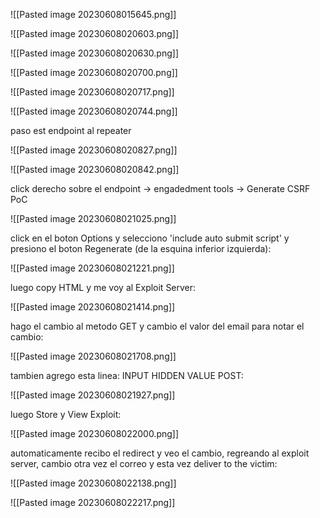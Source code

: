 ![[Pasted image 20230608015645.png]]


![[Pasted image 20230608020603.png]]

![[Pasted image 20230608020630.png]]

![[Pasted image 20230608020700.png]]

![[Pasted image 20230608020717.png]]

![[Pasted image 20230608020744.png]]

paso est endpoint al repeater

![[Pasted image 20230608020827.png]]

![[Pasted image 20230608020842.png]]

click derecho sobre el endpoint -> engadedment tools -> Generate CSRF PoC

![[Pasted image 20230608021025.png]]

click en el boton Options y selecciono 'include auto submit script' y presiono el boton Regenerate (de la esquina inferior izquierda):

![[Pasted image 20230608021221.png]]

luego copy HTML y me voy al Exploit Server:

![[Pasted image 20230608021414.png]]

hago el cambio al metodo GET y cambio el valor del email para notar el cambio:

![[Pasted image 20230608021708.png]]

tambien agrego esta linea: INPUT HIDDEN VALUE POST:

![[Pasted image 20230608021927.png]]

luego Store y View Exploit:

![[Pasted image 20230608022000.png]]

automaticamente recibo el redirect y veo el cambio, regreando al exploit server, cambio otra vez el correo y esta vez deliver to the victim:


![[Pasted image 20230608022138.png]]

![[Pasted image 20230608022217.png]]


